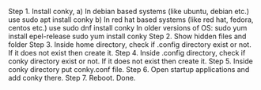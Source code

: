 Step 1. Install conky, 
    a) In debian based systems (like ubuntu, debian etc.) use 
        sudo apt install conky
    b) In red hat based systems (like red hat, fedora, centos etc.) use
        sudo dnf install conky
        In older versions of OS:
            sudo yum install epel-release
            sudo yum install conky 
Step 2. Show hidden files and folder
Step 3. Inside home directory, check if .config directory exist or not. If it does not exist then create it.
Step 4. Inside .config directory, check if conky directory exist or not. If it does not exist then create it.
Step 5. Inside conky directory put conky.conf file.
Step 6. Open startup applications and add conky there.
Step 7. Reboot. Done.